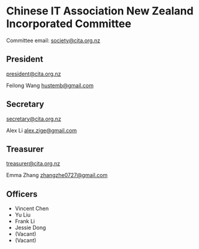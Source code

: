 # Chinese IT Association New Zealand Incorporated Committee

Committee email: society@cita.org.nz

## President

president@cita.org.nz

Feilong Wang
<hustemb@gmail.com>

## Secretary

secretary@cita.org.nz

Alex Li 
<alex.zige@gmail.com>

## Treasurer

treasurer@cita.org.nz

Emma Zhang 
<zhangzhe0727@gmail.com>

## Officers

* Vincent Chen
* Yu Liu
* Frank Li
* Jessie Dong
* (Vacant)
* (Vacant)